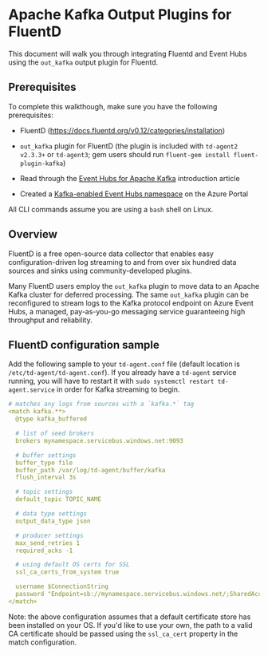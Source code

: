 # Apache Kafka Output Plugins for FluentD

This document will walk you through integrating Fluentd and Event Hubs using the `out_kafka` output plugin for Fluentd.

## Prerequisites

To complete this walkthough, make sure you have the following prerequisites:

- FluentD (https://docs.fluentd.org/v0.12/categories/installation)

- `out_kafka` plugin for FluentD (the plugin is included with `td-agent2 v2.3.3+` or `td-agent3`; gem users should run `fluent-gem install fluent-plugin-kafka`)

- Read through the [Event Hubs for Apache Kafka](https://docs.microsoft.com/azure/event-hubs/event-hubs-for-kafka-ecosystem-overview) introduction article

- Created a [Kafka-enabled Event Hubs namespace](https://docs.microsoft.com/azure/event-hubs/event-hubs-create) on the Azure Portal

All CLI commands assume you are using a `bash` shell on Linux.

## Overview

FluentD is a free open-source data collector that enables easy configuration-driven log streaming to and from over six hundred data sources and sinks using community-developed plugins.

Many FluentD users employ the `out_kafka` plugin to move data to an Apache Kafka cluster for deferred processing.  The same `out_kafka` plugin can be reconfigured to stream logs to the Kafka protocol endpoint on Azure Event Hubs, a managed, pay-as-you-go messaging service guaranteeing high throughput and reliability.

## FluentD configuration sample

Add the following sample to your `td-agent.conf` file (default location is `/etc/td-agent/td-agent.conf`).  If you already have a `td-agent` service running, you will have to restart it with `sudo systemctl restart td-agent.service` in order for Kafka streaming to begin.

```yaml
# matches any logs from sources with a `kafka.*` tag
<match kafka.**>
  @type kafka_buffered

  # list of seed brokers
  brokers mynamespace.servicebus.windows.net:9093

  # buffer settings
  buffer_type file
  buffer_path /var/log/td-agent/buffer/kafka
  flush_interval 3s

  # topic settings
  default_topic TOPIC_NAME

  # data type settings
  output_data_type json

  # producer settings
  max_send_retries 1
  required_acks -1

  # using default OS certs for SSL
  ssl_ca_certs_from_system true

  username $ConnectionString
  password "Endpoint=sb://mynamespace.servicebus.windows.net/;SharedAccessKeyName={SHARED.ACCESS.KEY.NAME};SharedAccessKey={SHARED.ACCESS.KEY}"
</match>
```

Note: the above configuration assumes that a default certificate store has been installed on your OS.  If you'd like to use your own, the path to a valid CA certificate should be passed using the `ssl_ca_cert` property in the match configuration.
